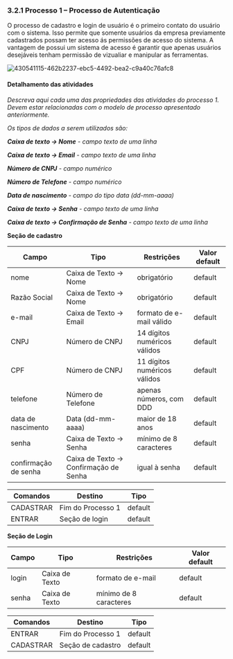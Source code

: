 ### 3.2.1 Processo 1 – Processo de Autenticação

O processo de cadastro e login de usuário é o primeiro contato do usuário com o sistema. Isso permite que somente usuários da empresa previamente cadastrados possam ter acesso ás permissões de acesso do sistema. A vantagem de possui um sistema de acesso é garantir que apenas usuários desejáveis tenham permissão de vizualiar e manipular as ferramentas.

![430541115-462b2237-ebc5-4492-bea2-c9a40c76afc8](https://github.com/user-attachments/assets/beb9666f-8a55-4359-ad66-bb10f08ce32b)

#### Detalhamento das atividades

_Descreva aqui cada uma das propriedades das atividades do processo 1. 
Devem estar relacionadas com o modelo de processo apresentado anteriormente._

_Os tipos de dados a serem utilizados são:_

_**Caixa de texto -> Nome** - campo texto de uma linha_

_**Caixa de texto -> Email** - campo texto de uma linha_

_**Número de CNPJ** - campo numérico_

_**Número de Telefone** - campo numérico_

_**Data de nascimento** - campo do tipo data (dd-mm-aaaa)_

_**Caixa de texto -> Senha** - campo texto de uma linha_

_**Caixa de texto -> Confirmação de Senha** - campo texto de uma linha_

**Seção de cadastro**

| **Campo** | **Tipo** | **Restrições** | **Valor default** |
| --- | --- | --- | --- |
| nome | Caixa de Texto -> Nome | obrigatório | default |
| Razão Social | Caixa de Texto -> Nome | obrigatório | default |
| e-mail | Caixa de Texto -> Email | formato de e-mail válido | default |
| CNPJ | Número de CNPJ | 14 dígitos numéricos válidos | default |
| CPF | Número de CNPJ | 11 dígitos numéricos válidos | default |
| telefone | Número de Telefone | apenas números, com DDD | default |
| data de nascimento | Data (dd-mm-aaaa) | maior de 18 anos | default |
| senha | Caixa de Texto -> Senha | mínimo de 8 caracteres | default |
| confirmação de senha | Caixa de Texto -> Confirmação de Senha | igual à senha | default |

| **Comandos** | **Destino** | **Tipo** |
| --- | --- | --- |
| CADASTRAR | Fim do Processo 1 | default |
| ENTRAR | Seção de login | default |

**Seção de Login**

| **Campo** | **Tipo** | **Restrições** | **Valor default** |
| --- | --- | --- | --- |
| login | Caixa de Texto | formato de e-mail | default |
| senha | Caixa de Texto | mínimo de 8 caracteres | default |

| **Comandos** | **Destino** | **Tipo** |
| --- | --- | --- |
| ENTRAR | Fim do Processo 1 | default |
| CADASTRAR | Seção de cadastro | default |
